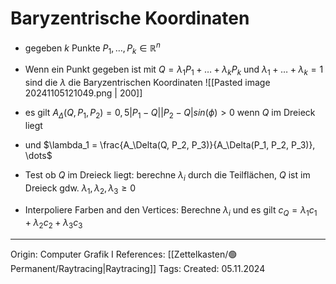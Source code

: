 # Baryzentrische Koordinaten

- gegeben $k$ Punkte $P_1, \dots, P_k \in \mathbb{R}^n$
- Wenn ein Punkt gegeben ist mit $Q = \lambda_1 P_1 + \dots + \lambda_k P_k$ und $\lambda_1 + \dots + \lambda_k = 1$ sind die $\lambda$ die Baryzentrischen Koordinaten
![[Pasted image 20241105121049.png | 200]]
- es gilt $A_\Delta(Q, P_1, P_2) = 0,5 |P_1 - Q||P_2 - Q|sin(\phi) > 0$ wenn $Q$ im Dreieck liegt
- und $\lambda_1 = \frac{A_\Delta(Q, P_2, P_3)}{A_\Delta(P_1, P_2, P_3)}, \dots$

- Test ob $Q$ im Dreieck liegt: berechne $\lambda_i$ durch die Teilflächen, $Q$ ist im Dreieck gdw. $\lambda_1, \lambda_2, \lambda_3 \geq 0$
- Interpoliere Farben and den Vertices: Berechne $\lambda_i$ und es gilt $c_Q = \lambda_1 c_1 + \lambda_2 c_2 + \lambda_3 c_3$

---

Origin: Computer Grafik I
References: [[Zettelkasten/🟢Permanent/Raytracing|Raytracing]]
Tags: 
Created: 05.11.2024

